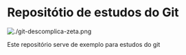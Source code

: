 # Repositótio de estudos do Git

![./git-descomplica-zeta.png](Git)

Este repositório serve de exemplo para estudos do git
